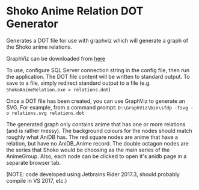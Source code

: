 # Shoko Anime Relation DOT Generator

Generates a DOT file for use with graphviz which will generate a graph of the Shoko anime relations.

GraphViz can be downloaded from [here](https://graphviz.gitlab.io/_pages/Download/Download_windows.html)

To use, configure SQL Server connection string in the config file, then run the application. The DOT file content will be written
to standard output. To save to a file, simply redirect standard output to a file (e.g. `ShokoAnimeRelation.exe > relations.dot`)

Once a DOT file has been created, you can use GraphViz to generate an SVG. For example, from a command prompt:
`D:\GraphViz\bin\sfdp -Tsvg -o relations.svg relations.dot`

The generated graph only contains anime that has one or more relations (and is rather messy).
The background colours for the nodes should match roughly what AniDB has.
The red square nodes are anime that have a relation, but have no AniDB_Anime record.
The double octagon nodes are the series that Shoko would be choosing as the main series of the AnimeGroup.
Also, each node can be clicked to open it's anidb page in a separate browser tab.


(NOTE: code developed using Jetbrains Rider 2017.3, should probably compile in VS 2017, etc.)
